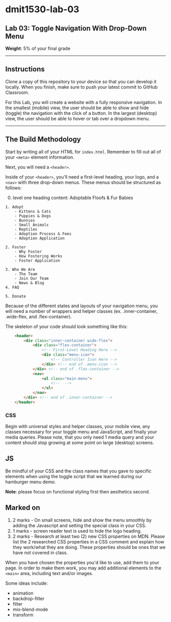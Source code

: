 # dmit1530-lab-03

## Lab 03: Toggle Navigation With Drop-Down Menu

**Weight**: 5% of your final grade

---

## Instructions

Clone a copy of this repository to your device so that you can develop it locally. When you finish, make sure to push your latest commit to GitHub Classroom. 

For this Lab, you will create a website with a fully responsive navigation. In the smallest (mobile) view, the user should be able to show and hide (toggle) the navigation with the click of a button. In the largest (desktop) view, the user should be able to hover or tab over a dropdown menu. 

---

## The Build Methodology

Start by writing all of your HTML for ``index.html``. Remember to fill out all of your ``<meta>`` element information.

Next, you will need a ``<header>``. 

Inside of your ``<header>``, you'll need a first-level heading, your logo, and a ``<nav>`` with three drop-down menus. These menus should be structured as follows: 

   0. level one heading content: Adoptable Floofs &amp; Fur Babies

    1. Adopt
        - Kittens & Cats
        - Puppies & Dogs
        - Bunnies
        - Small Animals
        - Reptiles
        - Adoption Process & Fees
        - Adoption Application
    
    2. Foster
        - Why Foster
        - How Fostering Works
        - Foster Application
    
    3. Who We Are
        - The Team
        - Join Our Team
        - News & Blog
    4. FAQ

    5. Donate

Because of the different states and layouts of your navigation menu, you will need a number of wrappers and helper classes (ex. .inner-container, .wide-flex, and .flex-container).

The skeleton of your code should look something like this:

```HTML
	<header>
        <div class="inner-container wide-flex">
            <div class="flex-container">
                <!-- First-Level Heading Here -->
                <div class="menu-icon">
                    <!-- Controller Icon Here -->
                </div> <!-- end of .menu-icon -->
            </div> <!-- end of .flex-container -->
            <nav>
                <ul class="main-menu">
                    <!--  -->
                </ul>
            </nav> 
        </div> <!-- end of .inner-container -->
    </header>
```

### CSS
Begin with universal styles and helper classes, your mobile view, any classes necessary for your toggle menu and JavaScript, and finally your media queries. Please note, that you only need 1 media query and your content should stop growing at some point on large (desktop) screens.   

## JS
Be mindful of your CSS and the class names that you gave to specific elements when using the toggle script that we learned during our hamburger menu demo. 

**Note**: please focus on functional styling first then aesthetics second.

## Marked on
1. 2 marks - On small screens, hide and show the menu smoothly by adding the Javascript and setting the special class in your CSS.
2. 1 marks - screen reader text is used to hide the logo heading.
3. 2 marks - Research at least two (2) new CSS properties on MDN. Please list the 2 researched CSS properties in a CSS comment and explain how they work/what they are doing. These properties should be ones that we have not covered in class. 

When you have chosen the properties you'd like to use, add them to your page. In order to make them work, you may add additional elements to the `<main>` area, including text and/or images.

Some ideas include:

* animation
* backdrop-filter
* filter
* mix-blend-mode
* transform
